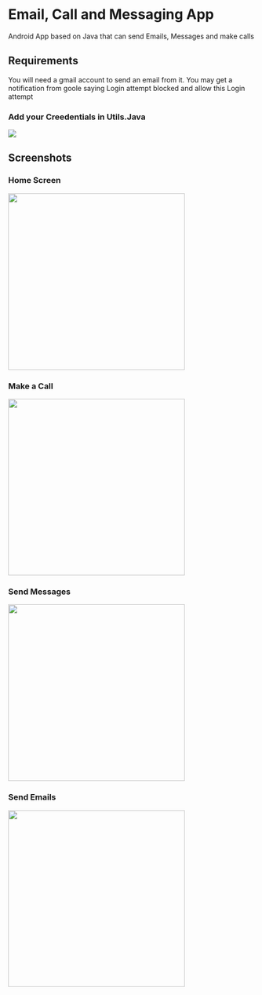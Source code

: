 # Email, Call and Messaging App
Android App based on Java that can send Emails, Messages and make calls

## Requirements
You will need a gmail account to send an email from it.
You may get a notification from goole saying Login attempt blocked and allow this Login attempt



### Add your Creedentials in Utils.Java

<img src=https://user-images.githubusercontent.com/49470299/109164081-d5784f80-779b-11eb-956c-d6031c4ce0ee.png>

## Screenshots
### Home Screen

<img src=https://user-images.githubusercontent.com/49470299/109165086-f7be9d00-779c-11eb-9f79-87576fe14d10.jpg width="360">

### Make a Call

<img src="https://user-images.githubusercontent.com/49470299/109165077-f55c4300-779c-11eb-97a9-20e72c65df77.jpg" width="360">


### Send Messages
<img src="https://user-images.githubusercontent.com/49470299/109165083-f7260680-779c-11eb-98db-3a12a4bb1b6a.jpg" width="360">

### Send Emails
<img src="https://user-images.githubusercontent.com/49470299/109165085-f7260680-779c-11eb-8ebe-e493ddd40da0.jpg" width="360">
